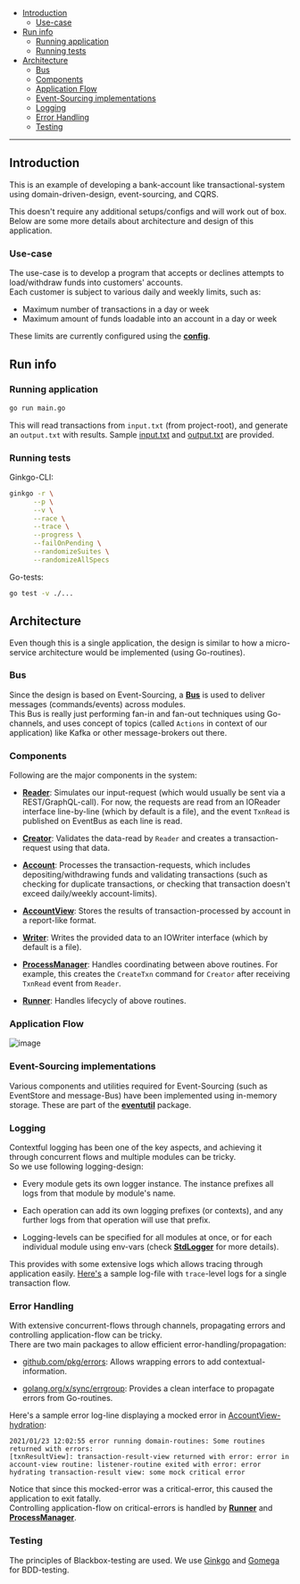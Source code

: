 - [Introduction](#introduction)
  * [Use-case](#use-case)
- [Run info](#run-info)
  * [Running application](#running-application)
  * [Running tests](#running-tests)
- [Architecture](#architecture)
  * [Bus](#bus)
  * [Components](#components)
  * [Application Flow](#application-flow)
  * [Event-Sourcing implementations](#event-sourcing-implementations)
  * [Logging](#logging)
  * [Error Handling](#error-handling)
  * [Testing](#testing)

---

## Introduction

This is an example of developing a bank-account like transactional-system using domain-driven-design, event-sourcing, and CQRS.

This doesn't require any additional setups/configs and will work out of box. Below are some more details about architecture and design of this application.

### Use-case

The use-case is to develop a program that accepts or declines attempts to load/withdraw funds into customers' accounts.  
Each customer is subject to various daily and weekly limits, such as:

* Maximum number of transactions in a day or week
* Maximum amount of funds loadable into an account in a day or week

These limits are currently configured using the **[config][1]**.

## Run info

### Running application

```bash
go run main.go
```

This will read transactions from `input.txt` (from project-root), and generate an `output.txt` with results. Sample [input.txt][6] and [output.txt][7] are provided.

### Running tests

Ginkgo-CLI:
```bash
ginkgo -r \
      --p \
      --v \
      --race \
      --trace \
      --progress \
      --failOnPending \
      --randomizeSuites \
      --randomizeAllSpecs
```

Go-tests:
```bash
go test -v ./...
```

## Architecture

Even though this is a single application, the design is similar to how a micro-service architecture would be implemented (using Go-routines).

### Bus

Since the design is based on Event-Sourcing, a **[Bus][0]** is used to deliver messages (commands/events) across modules.  
This Bus is really just performing fan-in and fan-out techniques using Go-channels, and uses concept of topics (called `Actions` in context of our application) like Kafka or other message-brokers out there.

### Components

Following are the major components in the system:

* **[Reader][8]**: Simulates our input-request (which would usually be sent via a REST/GraphQL-call). For now, the requests are read from an IOReader interface line-by-line (which by default is a file), and the event `TxnRead` is published on EventBus as each line is read.

* **[Creator][9]**: Validates the data-read by `Reader` and creates a transaction-request using that data.

* **[Account][10]**: Processes the transaction-requests, which includes depositing/withdrawing funds and validating transactions (such as checking for duplicate transactions, or checking that transaction doesn't exceed daily/weekly account-limits).

* **[AccountView][11]**: Stores the results of transaction-processed by account in a report-like format.

* **[Writer][12]**: Writes the provided data to an IOWriter interface (which by default is a file).

* **[ProcessManager][13]**: Handles coordinating between above routines. For example, this creates the `CreateTxn` command for `Creator` after receiving `TxnRead` event from `Reader`.

* **[Runner][14]**: Handles lifecycly of above routines.

### Application Flow

![image](https://user-images.githubusercontent.com/12961957/104849997-bba13e00-58ba-11eb-98d5-0eb077169f7b.png)


### Event-Sourcing implementations

Various components and utilities required for Event-Sourcing (such as EventStore and message-Bus) have been implemented using in-memory storage. These are part of the **[eventutil][20]** package.

### Logging

Contextful logging has been one of the key aspects, and achieving it through concurrent flows and multiple modules can be tricky.  
So we use following logging-design:

* Every module gets its own logger instance. The instance prefixes all logs from that module by module's name.

* Each operation can add its own logging prefixes (or contexts), and any further logs from that operation will use that prefix.

* Logging-levels can be specified for all modules at once, or for each individual module using env-vars (check **[StdLogger][2]** for more details).

This provides with some extensive logs which allows tracing through application easily. [Here's][3] a sample log-file with `trace`-level logs for a single transaction flow.

### Error Handling

With extensive concurrent-flows through channels, propagating errors and controlling application-flow can be tricky.  
There are two main packages to allow efficient error-handling/propagation:

* [github.com/pkg/errors][15]: Allows wrapping errors to add contextual-information.

* [golang.org/x/sync/errgroup][16]: Provides a clean interface to propagate errors from Go-routines.

Here's a sample error log-line displaying a mocked error in [AccountView-hydration][17]:
```
2021/01/23 12:02:55 error running domain-routines: Some routines returned with errors:
[txnResultView]: transaction-result-view returned with error: error in account-view routine: listener-routine exited with error: error hydrating transaction-result view: some mock critical error
```

Notice that since this mocked-error was a critical-error, this caused the application to exit fatally.  
Controlling application-flow on critical-errors is handled by **[Runner][18]** and **[ProcessManager][19]**.

### Testing

The principles of Blackbox-testing are used. We use [Ginkgo][4] and [Gomega][5] for BDD-testing.

[0]: https://github.com/Jaskaranbir/es-bank-account/blob/main/eventutil/bus.go
[1]: https://github.com/Jaskaranbir/es-bank-account/blob/main/config/config.go
[2]: https://github.com/Jaskaranbir/es-bank-account/blob/main/logger/stdlogger.go#L37
[3]: https://github.com/Jaskaranbir/es-bank-account/blob/main/_samples/run.log
[4]: https://github.com/onsi/ginkgo
[5]: https://github.com/onsi/gomega
[6]: https://github.com/Jaskaranbir/es-bank-account/blob/main/input.txt
[7]: https://github.com/Jaskaranbir/es-bank-account/blob/main/_samples/output.txt
[8]: https://github.com/Jaskaranbir/es-bank-account/tree/main/domain/reader
[9]: https://github.com/Jaskaranbir/es-bank-account/tree/main/domain/txn
[10]: https://github.com/Jaskaranbir/es-bank-account/tree/main/domain/account
[11]: https://github.com/Jaskaranbir/es-bank-account/tree/main/domain/accountview
[12]: https://github.com/Jaskaranbir/es-bank-account/tree/main/domain/writer
[13]: https://github.com/Jaskaranbir/es-bank-account/blob/main/domain/process_mgr.go
[14]: https://github.com/Jaskaranbir/es-bank-account/blob/main/domain/runner.go
[15]: github.com/pkg/errors
[16]: golang.org/x/sync/errgroup
[17]: https://github.com/Jaskaranbir/es-bank-account/blob/main/domain/accountview/txn_result_view.go#L62
[18]: https://github.com/Jaskaranbir/es-bank-account/blob/main/domain/runner.go
[19]: https://github.com/Jaskaranbir/es-bank-account/blob/main/domain/process_mgr.go
[20]: https://github.com/Jaskaranbir/es-bank-account/tree/main/eventutil
